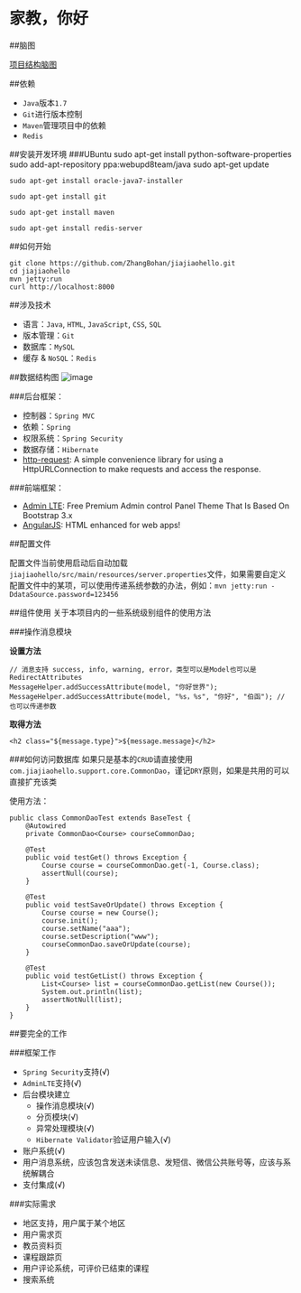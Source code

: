 # 家教，你好

##脑图

[项目结构脑图](http://naotu.baidu.com/viewshare.html?shareId=ar4togreg4k4)
 
##依赖
  
* `Java`版本`1.7`
* `Git`进行版本控制
* `Maven`管理项目中的依赖
* `Redis`

##安装开发环境
###UBuntu
    sudo apt-get install python-software-properties
    sudo add-apt-repository ppa:webupd8team/java
    sudo apt-get update
    
    sudo apt-get install oracle-java7-installer

    sudo apt-get install git
    
    sudo apt-get install maven

    sudo apt-get install redis-server


##如何开始
    
    git clone https://github.com/ZhangBohan/jiajiaohello.git
    cd jiajiaohello
    mvn jetty:run
    curl http://localhost:8000

##涉及技术

 * 语言：`Java`, `HTML`, `JavaScript`, `CSS`, `SQL`
 * 版本管理：`Git`
 * 数据库：`MySQL`
 * 缓存 & `NoSQL`：`Redis`


##数据结构图
![image](http://static-jjh.oss-cn-beijing.aliyuncs.com/diagram.jpg?v=2)

###后台框架：

   * 控制器：`Spring MVC`
   * 依赖：`Spring`
   * 权限系统：`Spring Security`
   * 数据存储：`Hibernate`
   * [http-request](http://kevinsawicki.github.io/http-request/): A simple convenience library for using a HttpURLConnection to make requests and access the response.

###前端框架：
   * [Admin LTE](https://github.com/almasaeed2010/AdminLTE): Free Premium Admin control Panel Theme That Is Based On Bootstrap 3.x
   * [AngularJS](https://github.com/angular/angular.js): HTML enhanced for web apps!
   
##配置文件

配置文件当前使用启动后自动加载`jiajiaohello/src/main/resources/server.properties`文件，如果需要自定义
配置文件中的某项，可以使用传递系统参数的办法，例如：`mvn jetty:run -DdataSource.password=123456`
   
##组件使用
关于本项目内的一些系统级别组件的使用方法

###操作消息模块

**设置方法**

    // 消息支持 success, info, warning, error，类型可以是Model也可以是RedirectAttributes
    MessageHelper.addSuccessAttribute(model, "你好世界");
    MessageHelper.addSuccessAttribute(model, "%s，%s", "你好", "伯函"); // 也可以传递参数
    
**取得方法**

    <h2 class="${message.type}">${message.message}</h2>

###如何访问数据库
如果只是基本的`CRUD`请直接使用`com.jiajiaohello.support.core.CommonDao`，谨记`DRY`原则，如果是共用的可以直接扩充该类

使用方法：

    public class CommonDaoTest extends BaseTest {
        @Autowired
        private CommonDao<Course> courseCommonDao;

        @Test
        public void testGet() throws Exception {
            Course course = courseCommonDao.get(-1, Course.class);
            assertNull(course);
        }

        @Test
        public void testSaveOrUpdate() throws Exception {
            Course course = new Course();
            course.init();
            course.setName("aaa");
            course.setDescription("www");
            courseCommonDao.saveOrUpdate(course);
        }

        @Test
        public void testGetList() throws Exception {
            List<Course> list = courseCommonDao.getList(new Course());
            System.out.println(list);
            assertNotNull(list);
        }
    }
   
##要完全的工作

###框架工作

* `Spring Security`支持(√)
* `AdminLTE`支持(√)
* 后台模块建立
    * 操作消息模块(√)
    * 分页模块(√)
    * 异常处理模块(√)
    * `Hibernate Validator`验证用户输入(√)
* 账户系统(√)
* 用户消息系统，应该包含发送未读信息、发短信、微信公共账号等，应该与系统解耦合
* 支付集成(√)

###实际需求
* 地区支持，用户属于某个地区
* 用户需求页
* 教员资料页
* 课程跟踪页
* 用户评论系统，可评价已结束的课程
* 搜索系统
